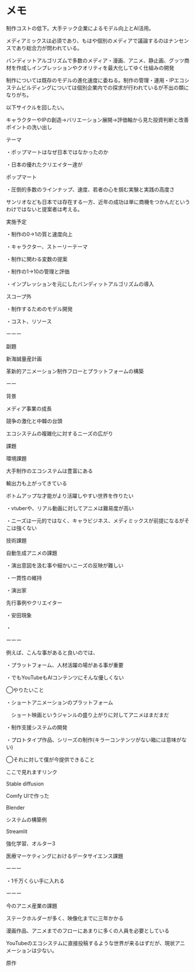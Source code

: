 
# メモ

制作コストの低下。大手テック企業によるモデル向上とAI活用。

メディアミックスは必須であり、もはや個別のメディアで議論するのはナンセンスであり総合力が問われている。

バンディットアルゴリズムで多数のメディア・漫画、アニメ、静止画、グッツ商材を作成しインプレッションやクオリティを最大化してゆく仕組みの開発

制作については既存のモデルの進化速度に委ねる。制作の管理・運用・IPエコシステムビルディングについては個別企業内での探求が行われているが不出の類になりがち。

以下サイクルを回したい。

キャラクターやIPの創造→バリエーション展開→評価軸から見た投資判断と改善ポイントの洗い出し

テーマ

・ポップマートはなぜ日本ではなかったのか

・日本の優れたクリエイター達が

ポップマート

・圧倒的多数のラインナップ、速度、若者の心を掴む実験と実践の高度さ

サンリオなども日本では存在する一方、近年の成功は単に商機をつかんだというわけではないと提案者は考える。

実施予定

・制作の0→1の質と速度向上

・キャラクター、ストーリーテーマ

・制作に関わる変数の提案

・制作の1→10の管理と評価

・インプレッションを元にしたバンディットアルゴリズムの導入

スコープ外

・制作するためのモデル開発

・コスト、リソース



ーーー

副題

新海誠量産計画

革新的アニメーション制作フローとプラットフォームの構築

ーー

背景

メディア事業の成長

競争の激化と中韓の台頭

エコシステムの複雑化に対するニーズの広がり

課題

環境課題

大手制作のエコシステムは豊富にある

輸出力も上がってきている

ボトムアップな才能がより活躍しやすい世界を作りたい

・vtuberや、リアル動画に対してアニメは難易度が高い

・ニーズは一元的ではなく、キャラビジネス、メディミックスが前提になるがそこは強くない

技術課題

自動生成アニメの課題

・演出意図を汲む事や細かいニーズの反映が難しい

・一貫性の維持

・演出家

先行事例やクリエイター

・安田現象

・

ーーー

例えば、こんな事があると良いのでは、

・プラットフォーム、人材活躍の場がある事が重要

・でもYouTubeもAIコンテンツにそんな優しくない

◯やりたいこと

・ショートアニメーションのプラットフォーム

　ショート映画というジャンルの盛り上がりに対してアニメはまだまだ

・制作支援システムの開発

・プロトタイプ作品、シリーズの制作(キラーコンテンツがない箱には意味がない)

◯それに対して僕が今提供できること

ここで見れますリンク

Stable diffusion

Comfy UIで作った

Blender

システムの構築例

Streamlit

強化学習、オルター3

医療マーケティングにおけるデータサイエンス課題

ーーー

・1千万くらい手に入れる

ーーー

今のアニメ産業の課題

ステークホルダーが多く、映像化までに三年かかる

漫画作品、アニメまでのフローにあまりに多くの人員を必要としている

YouTubeのエコシステムに直接投稿するような世界が来るはずだが、現状アニメーションは少ない。

原作